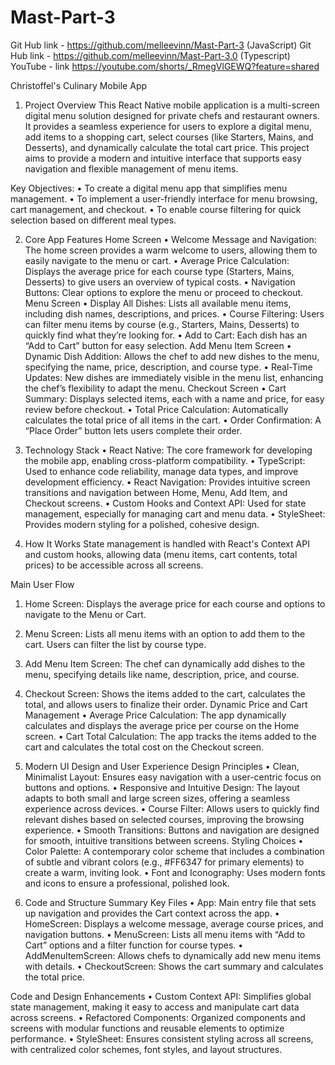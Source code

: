 # Mast-Part-3

Git Hub link - https://github.com/melleevinn/Mast-Part-3 (JavaScript)
Git Hub link - https://github.com/melleevinn/Mast-Part-3.0 (Typescript)
YouTube - link https://youtube.com/shorts/_RmegVlGEWQ?feature=shared

Christoffel's Culinary Mobile App

1. Project Overview
This React Native mobile application is a multi-screen digital menu solution designed for private chefs and restaurant owners. It provides a seamless experience for users to explore a digital menu, add items to a shopping cart, select courses (like Starters, Mains, and Desserts), and dynamically calculate the total cart price. This project aims to provide a modern and intuitive interface that supports easy navigation and flexible management of menu items.

Key Objectives:
•	To create a digital menu app that simplifies menu management.
•	To implement a user-friendly interface for menu browsing, cart management, and checkout.
•	To enable course filtering for quick selection based on different meal types.

2. Core App Features
Home Screen
•	Welcome Message and Navigation: The home screen provides a warm welcome to users, allowing them to easily navigate to the menu or cart.
•	Average Price Calculation: Displays the average price for each course type (Starters, Mains, Desserts) to give users an overview of typical costs.
•	Navigation Buttons: Clear options to explore the menu or proceed to checkout.
Menu Screen
•	Display All Dishes: Lists all available menu items, including dish names, descriptions, and prices.
•	Course Filtering: Users can filter menu items by course (e.g., Starters, Mains, Desserts) to quickly find what they’re looking for.
•	Add to Cart: Each dish has an “Add to Cart” button for easy selection.
Add Menu Item Screen
•	Dynamic Dish Addition: Allows the chef to add new dishes to the menu, specifying the name, price, description, and course type.
•	Real-Time Updates: New dishes are immediately visible in the menu list, enhancing the chef’s flexibility to adapt the menu.
Checkout Screen
•	Cart Summary: Displays selected items, each with a name and price, for easy review before checkout.
•	Total Price Calculation: Automatically calculates the total price of all items in the cart.
•	Order Confirmation: A “Place Order” button lets users complete their order.

3. Technology Stack
•	React Native: The core framework for developing the mobile app, enabling cross-platform compatibility.
•	TypeScript: Used to enhance code reliability, manage data types, and improve development efficiency.
•	React Navigation: Provides intuitive screen transitions and navigation between Home, Menu, Add Item, and Checkout screens.
•	Custom Hooks and Context API: Used for state management, especially for managing cart and menu data.
•	StyleSheet: Provides modern styling for a polished, cohesive design.

4. How It Works
State management is handled with React's Context API and custom hooks, allowing data (menu items, cart contents, total prices) to be accessible across all screens.

Main User Flow
1.	Home Screen: Displays the average price for each course and options to navigate to the Menu or Cart.
2.	Menu Screen: Lists all menu items with an option to add them to the cart. Users can filter the list by course type.
3.	Add Menu Item Screen: The chef can dynamically add dishes to the menu, specifying details like name, description, price, and course.
4.	Checkout Screen: Shows the items added to the cart, calculates the total, and allows users to finalize their order.
Dynamic Price and Cart Management
•	Average Price Calculation: The app dynamically calculates and displays the average price per course on the Home screen.
•	Cart Total Calculation: The app tracks the items added to the cart and calculates the total cost on the Checkout screen.

5.	Modern UI Design and User Experience
Design Principles
•	Clean, Minimalist Layout: Ensures easy navigation with a user-centric focus on buttons and options.
•	Responsive and Intuitive Design: The layout adapts to both small and large screen sizes, offering a seamless experience across devices.
•	Course Filter: Allows users to quickly find relevant dishes based on selected courses, improving the browsing experience.
•	Smooth Transitions: Buttons and navigation are designed for smooth, intuitive transitions between screens.
Styling Choices
•	Color Palette: A contemporary color scheme that includes a combination of subtle and vibrant colors (e.g., #FF6347 for primary elements) to create a warm, inviting look.
•	Font and Iconography: Uses modern fonts and icons to ensure a professional, polished look.

6. Code and Structure Summary
Key Files
•	App: Main entry file that sets up navigation and provides the Cart context across the app.
•	HomeScreen: Displays a welcome message, average course prices, and navigation buttons.
•	MenuScreen: Lists all menu items with “Add to Cart” options and a filter function for course types.
•	AddMenuItemScreen: Allows chefs to dynamically add new menu items with details.
•	CheckoutScreen: Shows the cart summary and calculates the total price. 

Code and Design Enhancements
•	Custom Context API: Simplifies global state management, making it easy to access and manipulate cart data across screens.
•	Refactored Components: Organized components and screens with modular functions and reusable elements to optimize performance.
•	StyleSheet: Ensures consistent styling across all screens, with centralized color schemes, font styles, and layout structures.

